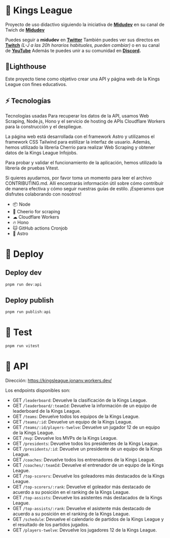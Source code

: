 # **👑 Kings League**

Proyecto de uso didactivo siguiendo la iniciativa de **[Midudev](https://twitter.com/midudev)** en su canal de Twich de **[Midudev](https://www.twitch.tv/midudev)**

Puedes seguir a **midudev** en **[Twitter](https://twitter.com/midudev)** También puedes ver sus directos en **[Twitch](https://www.twitch.tv/midudev)** *(L-J a las 20h horarios habituales, pueden cambiar)* o en su canal de **[YouTube](https://www.youtube.com/c/midudev)**
Además te puedes unir a su comunidad en **[Discord](https://t.co/XruHkD62j3).**

## **🗼Lighthouse**

Este proyecto tiene como objetivo crear una API y página web de la Kings League con fines educativos.

## **⚡️ Tecnologías**

Tecnologías usadas
Para recuperar los datos de la API, usamos Web Scraping, Node.js, Hono y el servicio de hosting de APIs Cloudflare Workers para la construcción y el despliegue.

La página web está desarrollada con el framework Astro y utilizamos el framework CSS Tailwind para estilizar la interfaz de usuario. Además, hemos utilizado la librería Cherrio para realizar Web Scraping y obtener datos de la Kings League Infojobs.

Para probar y validar el funcionamiento de la aplicación, hemos utilizado la librería de pruebas Vitest.

Si quieres ayudarnos, por favor toma un momento para leer el archivo CONTRIBUTING.md. Allí encontrarás información útil sobre cómo contribuír de manera efectiva y cómo seguir nuestras guías de estilo. ¡Esperamos que disfrutes colaborando con nosotros!

- 📦 Node
- 📜 Cheerio for scraping
- ☁︎ Cloudflare Workers
- 🔥 Hono
- 🐱 GitHub actions Cronjob
- 🚀 Astro

# **🚀 Deploy**
## **Deploy dev**
```js
pnpm run dev:api
```

## **Deploy publish**
```js
pnpm run publish:api
```

# **🧪 Test**
```js
pnpm run vitest
```

# **📃 API**

Dirección: https://kingsleague.jonanv.workers.dev/

Los endpoints disponibles son:

- GET `/leaderboard`: Devuelve la clasificación de la Kings League.
- GET `/leaderboard/:teamId`: Devuelve la información de un equipo de leaderboard de la Kings League.
- GET `/teams`: Devuelve todos los equipos de la Kings League.
- GET `/teams/:id`: Devuelve un equipo de la Kings League.
- GET `/teams/:id/players-twelve`: Devuelve un jugador 12 de un equipo de la Kings League.
- GET `/mvp`: Devuelve los MVPs de la Kings League.
- GET `/presidents`: Devuelve todos los presidentes de la Kings League.
- GET `/presidents/:id`: Devuelve un presidente de un equipo de la Kings League.
- GET `/coaches`: Devuelve todos los entrenadores de la Kings League.
- GET `/coaches/:teamId`: Devuelve el entrenador de un equipo de la Kings League.
- GET `/top-scorers`: Devuelve los goleadores más destacados de la Kings League.
- GET `/top-scorers/:rank`: Devuelve el goleador más destacado de acuerdo a su posición en el ranking de la Kings League.
- GET `/top-assists`: Devuelve los asistentes más destacados de la Kings League.
- GET `/top-assists/:rank`: Devuelve el asistente más destacado de acuerdo a su posición en el ranking de la Kings League.
- GET `/schedule`: Devuelve el calendario de partidos de la Kings League y el resultado de los partidos jugados.
- GET `/players-twelve`: Devuelve los jugadores 12 de la Kings League.
